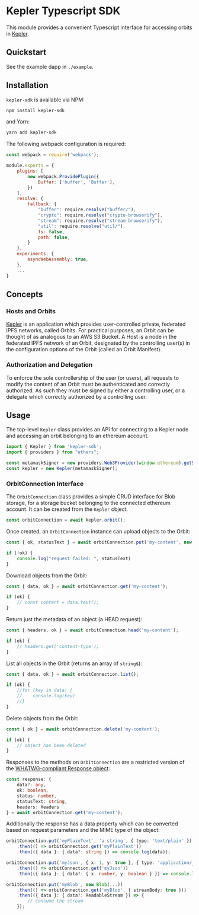 # Kepler Typescript SDK

This module provides a convenient Typescript interface for accessing orbits in [Kepler](https://github.com/spruceid/kepler). 

## Quickstart
See the example dapp in `./example`.

## Installation

`kepler-sdk` is available via NPM:

``` sh
npm install kepler-sdk
```

and Yarn:

``` sh
yarn add kepler-sdk
```

The following webpack configuration is required:

```js
const webpack = require('webpack');

module.exports = {
    plugins: [ 
        new webpack.ProvidePlugin({
            Buffer: ['buffer', 'Buffer'],
        })
    ],
    resolve: {
        fallback: {
            "buffer": require.resolve("buffer/"),
            "crypto": require.resolve("crypto-browserify"),
            "stream": require.resolve("stream-browserify"),
            "util": require.resolve("util/"),
            fs: false,
            path: false,
        }
    },
    experiments: {
        asyncWebAssembly: true,
    },
    ...
}
```

## Concepts

### Hosts and Orbits

[Kepler](https://github.com/spruceid/kepler) is an application which provides user-controlled private, federated IPFS networks, called Orbits. For practical purposes, an Orbit can be thought of as analogous to an AWS S3 Bucket. A Host is a node in the federated IPFS network of an Orbit, designated by the controlling user(s) in the configuration options of the Orbit (called an Orbit Manifest).

### Authorization and Delegation

To enforce the sole controllership of the user (or users), all requests to modify the content of an Orbit must be authenticated and correctly authorized. As such they must be signed by either a controlling user, or a delegate which correctly authorized by a controlling user.

## Usage

The top-level `Kepler` class provides an API for connecting to a Kepler node and accessing an orbit belonging to an ethereum account.


``` typescript
import { Kepler } from 'kepler-sdk';
import { providers } from "ethers";

const metamaskSigner = new providers.Web3Provider(window.ethereum).getSigner();
const kepler = new Kepler(metamaskSigner);
```

### OrbitConnection Interface

The `OrbitConnection` class provides a simple CRUD interface for Blob storage, for a storage bucket
belonging to the connected ethereum account. It can be created from the `Kepler` object.

``` typescript
const orbitConnection = await kepler.orbit();
```

Once created, an `OrbitConnection` instance can upload objects to the Orbit:

``` typescript
const { ok, statusText } = await orbitConnection.put('my-content', new Blob( ... ));

if (!ok) {
    console.log("request failed: ", statusText)
}
```

Download objects from the Orbit:

``` typescript
const { data, ok } = await orbitConnection.get('my-content');

if (ok) {
    // const content = data.text();
}
```

Return just the metadata of an object (a HEAD request):

``` typescript
const { headers, ok } = await orbitConnection.head('my-content');

if (ok) {
    // headers.get('content-type');
}
```

List all objects in the Orbit (returns an array of `string`s):

``` typescript
const { data, ok } = await orbitConnection.list();

if (ok) {
    //for (key in data) {
    //    console.log(key)
    //}
}
```

Delete objects from the Orbit:

``` typescript
const { ok } = await orbitConnection.delete('my-content');

if (ok) {
    // object has been deleted
}
```
Responses to the methods on `OrbitConnection` are a restricted version of the
[WHATWG-compliant Response object](https://developer.mozilla.org/en-US/docs/Web/API/Response):

```typescript
const response: { 
    data?: any,
    ok: boolean,
    status: number,
    statusText: string,
    headers: Headers
} = await orbitConnection.get('my-content');
```

Additionally the response has a data property which can be converted based on request parameters
and the MIME type of the object:

```typescript
orbitConnection.put('myPlainText', 'a string', { type: 'text/plain' })
    .then(() => orbitConnection.get('myPlainText'))
    .then(({ data }: { data?: string }) => console.log(data));

orbitConnection.put('myJson', { x: 1, y: true }, { type: 'application/json' })
    .then(() => orbitConnection.get('myJson'))
    .then(({ data }: { data?: { x: number, y: boolean } }) => console.log(data));

orbitConnection.put('myBlob', new Blob(...))
    .then(() => orbitConnection.get('myBlob', { streamBody: true }))
    .then(({ data }: { data?: ReadableStream }) => {
        // consume the stream
    });
```
